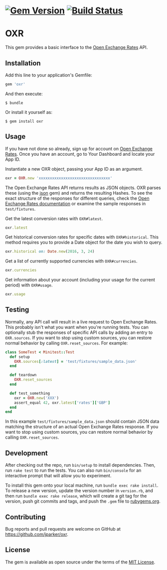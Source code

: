 # [![Gem Version](https://badge.fury.io/rb/oxr.svg)](https://badge.fury.io/rb/oxr) [![Build Status](https://travis-ci.org/jparker/oxr.svg?branch=master)](https://travis-ci.org/jparker/oxr)

# OXR

This gem provides a basic interface to the [Open Exchange Rates](https://openexchangerates.org) API.

## Installation

Add this line to your application's Gemfile:

```ruby
gem 'oxr'
```

And then execute:

    $ bundle

Or install it yourself as:

    $ gem install oxr

## Usage

If you have not done so already, sign up for account on [Open Exchange Rates](https://openexchangerates.org). Once you have an account, go to Your Dashboard and locate your App ID.

Instantiate a new OXR object, passing your App ID as an argument.

```ruby
oxr = OXR.new 'xxxxxxxxxxxxxxxxxxxxxxxxxxxxxxxx'
```

The Open Exchange Rates API returns results as JSON objects. OXR parses these (using the [json](https://rubygems.org/gems/json) gem) and returns the resulting Hashes. To see the exact structure of the responses for different queries, check the [Open Exchange Rates documentation](https://docs.openexchangerates.org/) or examine the sample responses in `test/fixtures`.

Get the latest conversion rates with `OXR#latest`.

```ruby
oxr.latest
```

Get historical conversion rates for specific dates with `OXR#historical`. This method requires you to provide a Date object for the date you wish to query.

```ruby
oxr.historical on: Date.new(2016, 3, 24)
```

Get a list of currently supported currencies with `OXR#currencies`.

```ruby
oxr.currencies
```

Get information about your account (including your usage for the current period) with `OXR#usage`.

```ruby
oxr.usage
```

## Testing

Normally, any API call will result in a live request to Open Exchange Rates. This probably isn't what you want when you're running tests. You can optionally stub the responses of specific API calls by adding an entry to `OXR.sources`. If you want to stop using custom sources, you can restore normal behavior by calling `OXR.reset_sources`. For example:

```ruby
class SomeTest < Minitest::Test
  def setup
    OXR.sources[:latest] = 'test/fixtures/sample_data.json'
  end

  def teardown
    OXR.reset_sources
  end

  def test_something
    oxr = OXR.new('XXX')
    assert_equal 42, oxr.latest['rates']['GBP']
  end
end
```

In this example `test/fixtures/sample_data.json` should contain JSON data matching the structure of an actual Open Exchange Rates response. If you want to stop using custom sources, you can restore normal behavior by calling `OXR.reset_sources`.

## Development

After checking out the repo, run `bin/setup` to install dependencies. Then, run `rake test` to run the tests. You can also run `bin/console` for an interactive prompt that will allow you to experiment.

To install this gem onto your local machine, run `bundle exec rake install`. To release a new version, update the version number in `version.rb`, and then run `bundle exec rake release`, which will create a git tag for the version, push git commits and tags, and push the `.gem` file to [rubygems.org](https://rubygems.org).

## Contributing

Bug reports and pull requests are welcome on GitHub at https://github.com/jparker/oxr.


## License

The gem is available as open source under the terms of the [MIT License](http://opensource.org/licenses/MIT).
